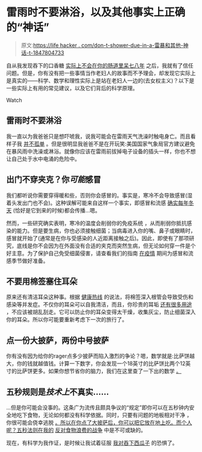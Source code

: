 # 雷雨时不要淋浴，以及其他事实上正确的“神话”

> 原文:[https://life hacker . com/don-t-shower-due-in-a-雷暴和其他-神话-t-1847804733](https://lifehacker.com/don-t-shower-during-a-thunderstorm-and-other-myths-t-1847804733)

自从我发现吞下的口香糖 [实际上不会在你的肠道里呆七八年](https://lifehacker.com/the-real-reason-you-shouldnt-swallow-your-gum-1844883836) 之后，我就有了信任问题。但是，你有没有把一些事情当作老妇人的故事而不予理会，却发现它实际上是真实的——科学、数学和理性实际上是站在老妇人一边的(去女权主义)？以下是一些实际上有用的常见建议，以及它们背后的科学原理。

Watch

## 雷雨时不要淋浴

我一直以为我爸爸只是想吓唬我，说我可能会在雷雨天气洗澡时触电身亡。而且看样子我 [并不孤单](https://twitter.com/caitiedelaney/status/1445242188917460994) 。但是很明显我爸爸不是在开玩笑:美国国家气象局官方建议避免在暴风雨中洗澡或淋浴。就像你应该在雷雨前拔掉电子设备的插头一样，你也不想让自己处于水中电涌的危险中。

## 出门不穿夹克？你*可能*感冒

我们都听说你需要穿得暖和些，否则你会感冒的。事实是，寒冷不会导致感冒(湿着头发出门也不会)。这种误解可能来自这样一个事实，即感冒和流感 [确实每年冬天](https://lifehacker.com/how-to-prepare-for-cold-and-flu-season-during-a-pandemi-1844749240) (恰好是它到来的时候)都会传播...嗯。

然而，一些研究确实表明，寒冷的温度会削弱你的免疫系统 ，从而削弱你抵抗感染的能力。但是要生病，你也必须接触细菌；当病毒进入你的嘴、鼻子或眼睛时，感冒就开始了(通常是在你与受感染的人近距离接触之后)。因此，即使有了那项研究，底线是你不会因为在外面没有合适的夹克而突然生病，但无论如何穿一件是个好主意。为了保护自己免受细菌侵害，请查看我们的指南 [在疫情](https://lifehacker.com/how-to-prepare-for-cold-and-flu-season-during-a-pandemi-1844749240) 期间为感冒和流感季节做好准备。

## **不要用棉签塞住耳朵**

原来还有清洁耳朵这种事。根据 [健康热线](https://www.healthline.com/health/q-tip-ear#potential-damage) 的说法，将棉签深入根管会导致受伤和感染等并发症。不仅你的耳朵可以自我清洁，而且，你珍贵的耳垢 [还有很多用途](https://www.healthline.com/health/q-tip-ear#potential-damage) ，不应该被胡乱刮走。它可以防止你的耳朵变得太干燥，收集灰尘，防止细菌深入你的耳朵。所以你可能要重新考虑下一次的旅行了。

## **点一份大披萨，两份中号披萨**

你有没有因为给你的rager点多少披萨而陷入激烈的争论？嗯，数学就是:比萨饼越大，你的钱就越值钱。计算一下数字，你会发现一个18英寸的比萨饼比两个12英寸的比萨饼更多。如果你想节省你的脑力，我们在这里查了一下出的数学 [。](https://lifehacker.com/an-engineer-explains-why-you-should-always-order-the-la-1532897984)

## **五秒规则是*技术上*不真实……**

...但是你可能会没事的。这条广为流传且颇具争议的“规定”即你可以在五秒钟内安全地吃下食物，无论如何都没有科学依据。同时，只要有问题的地板相对干净 ，你很可能会侥幸逃脱 [。所以在你点了大披萨后，你可以把它放在地上吃。而个人呢？五秒法则在我的](https://lifehacker.com/the-five-second-rule-only-works-because-your-kitchen-fl-1790548955) [反对食物浪费的战争](https://lifehacker.com/how-to-wage-your-own-war-against-food-waste-5985477) 中是不可或缺的。

现在，有科学为我作证，是时候让我试着征服 [我对吞下西瓜子](https://thetakeout.com/is-it-safe-to-swallow-watermelon-seeds-1847245767) 的恐惧了。